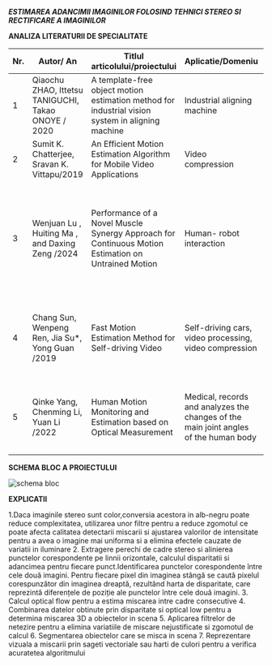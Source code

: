 ***ESTIMAREA ADANCIMII IMAGINILOR FOLOSIND TEHNICI STEREO SI RECTIFICARE A IMAGINILOR***



**ANALIZA LITERATURII DE SPECIALITATE**


| Nr. | Autor/ An | Titlul articolului/proiectului | Aplicatie/Domeniu | Tehnologii utilizate | Metodologie/Abordare | Rezultate | Limitari |
|---|---|---|---|---|---|---|---|
|1|Qiaochu ZHAO, Ittetsu TANIGUCHI, Takao ONOYE / 2020 |A template-free object motion estimation method for industrial vision system in aligning machine|Industrial aligning machine|Intel Xeon CPU|Magic Line Algorithm, Edge Extraction Algorithm|
|2|Sumit K. Chatterjee, Sravan K. Vittapu/2019|An Efficient Motion Estimation Algorithm for Mobile Video Applications|Video compression|Block matching algorithm| |Average PSNR: 26.90%|
|3|Wenjuan Lu , Huiting Ma , and Daxing Zeng /2024|Performance of a Novel Muscle Synergy Approach for Continuous Motion Estimation on Untrained Motion| Human- robot interaction|Ninapro Database2, 22-sensor CyberGlove II, Bluetooth tunnel serial port,  Trigno Wireless electrodes|NARX neural network| Highest prediction accuracy of 96.3%|Inadequate number of experimental subjects|
|4|Chang Sun, Wenpeng Ren, Jia Su*, Yong Guan /2019|Fast Motion Estimation Method for Self-driving Video|Self-driving cars, video processing, video compression|High Efficiency Video Coding (HEVC), Motion estimation algorithms|DFMD (Fast Prediction Mode Selection), DFMVP (Fast Motion Vector)|Reduce the encoding time by 30%|Small quality loss|
|5|Qinke Yang, Chenming Li, Yuan Li /2022|Human Motion Monitoring and Estimation based on Optical Measurement|Medical, records and analyzes the changes of the main joint angles of the human body|The optical motion capture system Optitrack, Neural Network|Design a neural network model to estimate the amount of motion|The exercise volume score was 73.44%|

**SCHEMA BLOC A PROIECTULUI**

![schema bloc](https://github.com/user-attachments/assets/af99111e-cd91-4e2b-bdd0-862181e0c2b9)

**EXPLICATII**

1.Daca imaginile stereo sunt color,conversia acestora in alb-negru poate reduce complexitatea, utilizarea unor filtre pentru a reduce zgomotul ce poate afecta calitatea detectarii miscarii si ajustarea valorilor de intensitate pentru a avea o imagine mai uniforma si a elimina efectele cauzate de variatii in iluminare
2. Extragere perechi de cadre stereo si alinierea punctelor corespondente pe linnii orizontale, calculul disparitatii si adancimea pentru fiecare punct.Identificarea punctelor corespondente între cele două imagini. Pentru fiecare pixel din imaginea stângă se caută pixelul corespunzător din imaginea dreaptă, rezultând harta de disparitate, care reprezintă diferențele de poziție ale punctelor între cele două imagini.
3. Calcul optical flow pentru a estima miscarea intre cadre consecutive
4. Combinarea datelor obtinute prin disparitate si optical low pentru a determina miscarea 3D a obiectelor in scena
5. Aplicarea filtrelor de netezire pentru a elimina variatiile de miscare nejustificate si zgomotul de calcul 
6. Segmentarea obiectelor care se misca in scena
7. Reprezentare vizuala a miscarii prin sageti vectoriale sau harti de culori pentru a verifica acuratetea algoritmului
